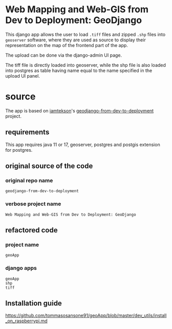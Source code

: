# Web Mapping and Web-GIS from Dev to Deployment: GeoDjango

This django app allows the user to load `.tiff` files and zipped `.shp` files into `geoserver` software, where they are used as source to display their representation on the map of the frontend part of the app.

The upload can be done via the django-admin UI page.

The tiff file is directly loaded into geoserver, while the shp file is also loaded into postgres as table having name equal to the name specified in the upload UI panel.


# source

The app is based on [iamtekson](https://github.com/iamtekson "iamtekson")'s [geodjango-from-dev-to-deployment](https://github.com/iamtekson/geodjango-from-dev-to-deployment "geodjango-from-dev-to-deployment") project.


## requirements

This app requires java 11 or 17, geoserver, postgres and postgis extension for postgres.


## original source of the code

### original repo name

    geodjango-from-dev-to-deployment

### verbose project name

    Web Mapping and Web-GIS from Dev to Deployment: GeoDjango


## refactored code

### project name

    geoApp

### django apps

    geoApp
    shp
    tiff


## Installation guide

https://github.com/tommasosansone91/geoApp/blob/master/dev_utils/install_on_raspberrypi.md